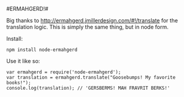 #ERMAHGERD!#

Big thanks to http://ermahgerd.jmillerdesign.com/#!/translate for the translation logic. This is simply the same thing, but in node form. 

Install: 

```
npm install node-ermahgerd
```

Use it like so: 

```
var ermahgerd = require('node-ermahgerd');
var translation = ermahgerd.translate("Goosebumps! My favorite books!");
console.log(translation); // 'GERSBERMS! MAH FRAVRIT BERKS!'
```
